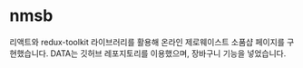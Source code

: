 # nmsb
리액트와 redux-toolkit 라이브러리를 활용해 온라인 제로웨이스트 소품샵 페이지를 구현했습니다.
DATA는 깃허브 레포지토리를 이용했으며, 장바구니 기능을 넣었습니다.
